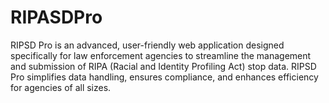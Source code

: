 # RIPASDPro
RIPSD Pro is an advanced, user-friendly web application designed specifically for law enforcement agencies to streamline the management and submission of RIPA (Racial and Identity Profiling Act) stop data. RIPSD Pro simplifies data handling, ensures compliance, and enhances efficiency for agencies of all sizes.
